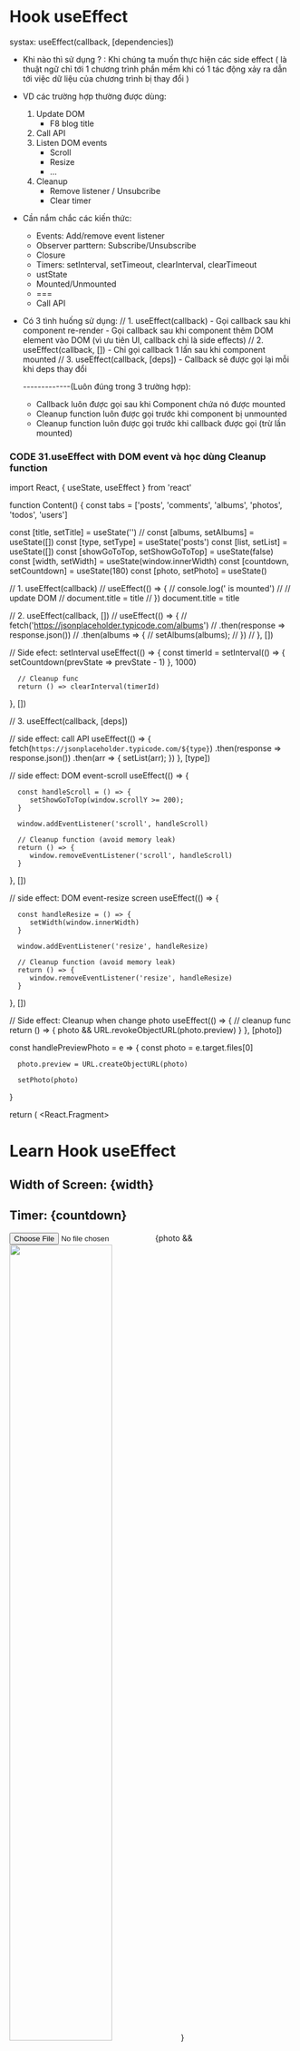 # Hook useEffect
   systax: useEffect(callback, [dependencies])

- Khi nào thì sử dụng ? : Khi chúng ta muốn thực hiện các side effect ( là thuật ngữ chỉ tới 1 chương trình phần mềm khi có 1 tác động xảy ra dẫn tới việc dữ liệu của chương trình bị thay đổi )

- VD các trường hợp thường được dùng:
   1. Update DOM
      - F8 blog title
   2. Call API
   3. Listen DOM events
      - Scroll
      - Resize
      - ...
   4. Cleanup
      - Remove listener / Unsubcribe
      - Clear timer

- Cần nắm chắc các kiến thức:
   - Events: Add/remove event listener
   - Observer parttern: Subscribe/Unsubscribe
   - Closure
   - Timers: setInterval, setTimeout, clearInterval, clearTimeout
   - ustState
   - Mounted/Unmounted
   - ===
   - Call API
 
- Có 3 tình huống sử dụng:
   // 1. useEffect(callback)
      - Gọi callback sau khi component re-render
      - Gọi callback sau khi component thêm DOM element vào DOM (vì ưu tiên UI, callback chỉ là side effects)
   // 2. useEffect(callback, [])
      - Chỉ gọi callback 1 lấn sau khi component mounted
   // 3. useEffect(callback, [deps])
      - Callback sẽ được gọi lại mỗi khi deps thay đổi

   -------------(Luôn đúng trong 3 trường hợp):
   - Callback luôn được gọi sau khi Component chứa nó được mounted
   - Cleanup function luôn được gọi trước khi component bị unmounted
   - Cleanup function luôn được gọi trước khi callback được gọi (trừ lần mounted)

### CODE 31.useEffect with DOM event và học dùng Cleanup function

import React, { useState, useEffect } from 'react'


function Content() {
   const tabs = ['posts', 'comments', 'albums', 'photos', 'todos', 'users']

   const [title, setTitle] = useState('')
   // const [albums, setAlbums] = useState([])
   const [type, setType] = useState('posts')
   const [list, setList] = useState([])
   const [showGoToTop, setShowGoToTop] = useState(false)
   const [width, setWidth] = useState(window.innerWidth)
   const [countdown, setCountdown] = useState(180)
   const [photo, setPhoto] = useState()


   // 1. useEffect(callback)
   // useEffect(() => {
   //    console.log('<Content/> is mounted')
   //    // update DOM
   //    document.title = title
   // })
   document.title = title


   // 2. useEffect(callback, [])
   // useEffect(() => {
   //    fetch('https://jsonplaceholder.typicode.com/albums')
   //       .then(response => response.json())
   //       .then(albums => {
   //          setAlbums(albums);
   //       })
   // }, [])

   // Side efect: setInterval
   useEffect(() => {
      const timerId = setInterval(() => {
         setCountdown(prevState => prevState - 1)
      }, 1000)

      // Cleanup func
      return () => clearInterval(timerId)
   }, [])


   // 3. useEffect(callback, [deps])

   // side effect: call API
   useEffect(() => {
      fetch(`https://jsonplaceholder.typicode.com/${type}`)
         .then(response => response.json())
         .then(arr => {
            setList(arr);
         })
   }, [type])


   // side effect: DOM event-scroll
   useEffect(() => {

      const handleScroll = () => {
         setShowGoToTop(window.scrollY >= 200);
      }

      window.addEventListener('scroll', handleScroll)

      // Cleanup function (avoid memory leak)
      return () => {
         window.removeEventListener('scroll', handleScroll)
      }
   }, [])


   // side effect: DOM event-resize screen
   useEffect(() => {

      const handleResize = () => {
         setWidth(window.innerWidth)
      }

      window.addEventListener('resize', handleResize)

      // Cleanup function (avoid memory leak)
      return () => {
         window.removeEventListener('resize', handleResize)
      }
   }, [])

   // Side effect: Cleanup when change photo
   useEffect(() => {
      // cleanup func
      return () => {
         photo && URL.revokeObjectURL(photo.preview)
      }
   }, [photo])


   const handlePreviewPhoto = e => {
      const photo = e.target.files[0]

      photo.preview = URL.createObjectURL(photo)

      setPhoto(photo)
   }


   return (
      <React.Fragment>
         <h1>Learn Hook useEffect</h1>
         <h2>Width of Screen: {width}</h2>
         <h2>Timer: {countdown}</h2>
         <input
            type="file"
            onChange={handlePreviewPhoto}
         />
         {photo && <img
            src={photo.preview}
            alt=""
            width="60%" />}

         <br />
         <input
            value={title}
            onChange={(e) => setTitle(e.target.value)}
            placeholder='enter tab title...'
         />

         {tabs.map((tab, index) => (
            <button
               key={tab}
               onClick={() => setType(tab)}
               style={tab === type ? {
                  color: '#fff',
                  backgroundColor: '#333'
               } : {}}
            >{tab}
            </button>
         ))}

         <ul>
            {list.map(item => (
               <li key={item.id}>{item.title || item.name}</li>
            ))}
         </ul>

         {showGoToTop && (
            <button
               style={{
                  bottom: '20px',
                  right: '20px',
                  position: 'fixed'
               }}
            >
               Go to Top
            </button>
         )}

      </React.Fragment>
   )
}

export default Content;